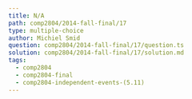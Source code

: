 ```yaml
---
title: N/A
path: comp2804/2014-fall-final/17
type: multiple-choice
author: Michiel Smid
question: comp2804/2014-fall-final/17/question.ts
solution: comp2804/2014-fall-final/17/solution.md
tags:
  - comp2804
  - comp2804-final
  - comp2804-independent-events-(5.11)
---
```

